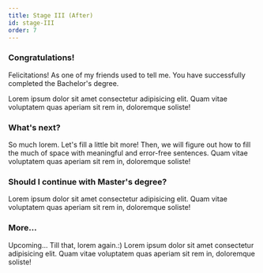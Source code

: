 ```yaml
---
title: Stage III (After)
id: stage-III
order: 7
---
```


### Congratulations!

Felicitations! As one of my friends used to tell me. You have successfully completed the Bachelor's degree.

Lorem ipsum dolor sit amet consectetur adipisicing elit. Quam vitae voluptatem quas aperiam sit rem in, doloremque soliste!

### What's next?

So much lorem. Let's fill a little bit more! Then, we will figure out how to fill the much of space with meaningful and error-free sentences. Quam vitae voluptatem quas aperiam sit rem in, doloremque soliste!

### Should I continue with Master's degree?

Lorem ipsum dolor sit amet consectetur adipisicing elit. Quam vitae voluptatem quas aperiam sit rem in, doloremque soliste!

### More...

Upcoming... Till that, lorem again.:) Lorem ipsum dolor sit amet consectetur adipisicing elit. Quam vitae voluptatem quas aperiam sit rem in, doloremque soliste!